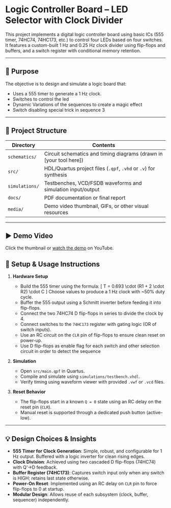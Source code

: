 # Logic Controller Board – LED Selector with Clock Divider

This project implements a digital logic controller board using basic ICs (555 timer, 74HC74, 74HC173, etc.) to control four LEDs based on four switches. It features a custom-built 1 Hz and 0.25 Hz clock divider using flip-flops and buffers, and a switch register with conditional memory retention.

---

## 🎯 Purpose

The objective is to design and simulate a logic board that:
- Uses a 555 timer to generate a 1 Hz clock.
- Switches to control the led
- Dynamic Variations of the sequences to create a magic effect
- Switch disabling special trick in sequence 3

---

## 📁 Project Structure

| Directory      | Contents                                                                 |
|----------------|--------------------------------------------------------------------------|
| `schematics/`  | Circuit schematics and timing diagrams (drawn in [your tool here])       |
| `src/`         | HDL/Quartus project files (`.qpf`, `.vhd` or `.v`) for synthesis         |
| `simulations/` | Testbenches, VCD/FSDB waveforms and simulation input/output              |
| `docs/`        | PDF documentation or final report                                        |
| `media/`       | Demo video thumbnail, GIFs, or other visual resources                    |

---

## ▶️ Demo Video

Click the thumbnail or [watch the demo](https://youtube.com/shorts/wxv4EA_08Yg?feature=share) on YouTube.

## 🧪 Setup & Usage Instructions

1. **Hardware Setup**
   - Build the 555 timer using the formula:
     \[
     T = 0.693 \cdot (R1 + 2 \cdot R2) \cdot C
     \]
     Choose values to produce a 1 Hz clock with ~50% duty cycle.
   - Buffer the 555 output using a Schmitt inverter before feeding it into flip-flops.
   - Connect the two 74HC74 D flip-flops in series to divide the clock by 4.
   - Connect switches to the `74HC173` register with gating logic (OR of switch inputs).
   - Use an RC circuit on the `CLR` pin of flip-flops to ensure clean reset on power-up.
   - Use D flip-flops as enable flag for each switch and other selection circuit in order to detect the sequence

2. **Simulation**
   - Open `src/main.qpf` in Quartus.
   - Compile and simulate using `simulations/testbench.vhdl`.
   - Verify timing using waveform viewer with provided `.vwf` or `.vcd` files.

3. **Reset Behavior**
   - The flip-flops start in a known `Q = 0` state using an RC delay on the reset pin (`CLR`).
   - Manual reset is supported through a dedicated push button (active-low).

---

## 💡 Design Choices & Insights

- **555 Timer for Clock Generation**: Simple, robust, and configurable for 1 Hz output. Buffered with a logic inverter for clean rising edges.
- **Clock Division**: Achieved using two cascaded D flip-flops (74HC74) with Q'→D feedback.
- **Buffer Register (74HC173)**: Captures switch input only when any switch is HIGH; retains last state otherwise.
- **Power-On Reset**: Implemented using an RC delay on `CLR` pin to force flip-flops to 0 at startup.
- **Modular Design**: Allows reuse of each subsystem (clock, buffer, sequencer) independently.
